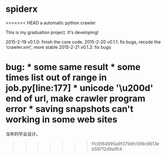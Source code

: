 # spiderx
<<<<<<< HEAD
a automatic python crawler

This is my graduation project.
It's developing!

2015-2-19 v0.1.0: finish the core code.
2015-2-20 v0.1.1: fix bugs, recode the 'crawler.xml', more stable
2015-2-21 v0.1.2: fix bugs



bug:
    * some same result
    * some times list out of range in job.py[line:177]
    * unicode '\u200d' end of url, make crawler program error
    * saving snapshots can't working in some web sites
=======
当年的毕业设计。
>>>>>>> f1c9164995a9f379dfc596c9613eb59712d9a954
